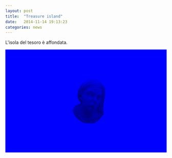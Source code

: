 ```yaml
---
layout: post
title:  "Treasure island"
date:   2014-11-14 19:13:23
categories: news
---
```


L'isola del tesoro è affondata.

![Alt text](/images/madonna.png)
